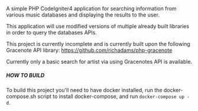 A simple PHP CodeIgniter4 application for searching information from various music databases and displaying the results to the user.

This application will use modified versions of multiple already built libraries in order to query the databases APIs.

This project is currently incomplete and is currently built upon the following Gracenote API library: https://github.com/richadams/php-gracenote

Currently only a basic search for artist via using Gracenotes API is available.

##### HOW TO BUILD
To build this project you'll need to have docker installed, run the docker-compose.sh script to install docker-compose, and run ```docker-compose up -d```.

